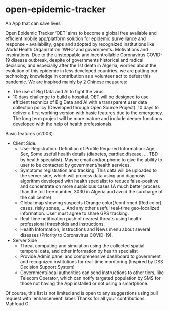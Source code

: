 # open-epidemic-tracker
An App that can save lives

Open Epidemic Tracker ‘OET’ aims to become a global free available and efficient mobile app/platform solution for epidemic surveillance and response – availability, gaps and adopted by recognized institutions like World Health Organization ‘WHO’ and governments.
Motivations and inspirations.
Due to the unstoppable and incontrollable Coronavirus COVID-19 disease outbreak, despite of governments historical and radical decisions, and especially after the 1st death in Algeria, worried about the evolution of this epidemic in less developed countries, we are putting our technology knowledge in contribution as a volunteer act to defeat this pandemic.
We are inspired mainly by 2 Chinese measures:
-	The use of Big Data and AI to fight the virus.
-	10 days challenge to build a hospital.
OET will be designed to use efficient technics of Big Data and AI with a transparent user data collection policy (Developed through Open Source Project).
10 days to deliver a first working version with basic features due to the emergency. The long term project will be more mature and include deeper functions developed with the help of health professionals.

Basic features (v2003).
-	Client Side.
	-	User Registration. Definition of Profile Required Information: Age, Sex, Some useful health details (diabetes, cardiac disease, … TBD by health specialist). Maybe email and/or phone to give the ability to user to be contacted by government/health services.
	-	Symptoms registration and tracking. This data will be uploaded to the server side, which will process data using and diagnosis algorithm developed with health specialist to reduce false-positive and concentrate on more suspicious cases (A much better process than the toll free number, 3030 in Algeria and avoid the surcharge of the call centre).
	-	Global map showing suspects (Orange color)/confirmed (Red color) cases, risky zones, … And any other useful real-time geo-localized information. User must agree to share GPS tracking.
	-	Real-time notification push of nearest threats using health professional thresholds and instructions.
	-	Health Information, Instructions and News menu about several diseases (Priority to Coronavirus COVID-19).
- Server Side
	-	Threat computing and simulation using the collected spatial-temporal data, and other information by health specialist
	-	Provide Admin panel and comprehensive dashboard to government and recognized institutions for real-time monitoring (Inspired by DSS Decision Support System)
	-	Government/local authorities can send instructions to other tiers, like Telecom Operator, which can notify targeted population by SMS for those not having the App installed or not using a smartphone.

Of course, this list is not limited and is open to any suggestions using pull request with 'enhancement' label.
Thanks for all your contributions.
Mahfoud G.


